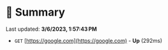 # 📖 Summary
Last updated: **3/6/2023, 1:57:43 PM**

- `GET` [https://google.com](https://google.com) - **Up** (292ms)
